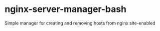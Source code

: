 nginx-server-manager-bash
=========================

Simple manager for creating and removing hosts from nginx site-enabled